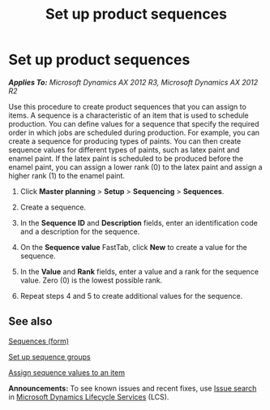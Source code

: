 ﻿---
title: Set up product sequences
TOCTitle: Set up product sequences
ms:assetid: 0a699499-5e97-44c8-840c-0a9927f63f3b
ms:mtpsurl: https://technet.microsoft.com/en-us/library/JJ838720(v=AX.60)
ms:contentKeyID: 50120603
ms.date: 04/18/2014
mtps_version: v=AX.60
---

# Set up product sequences 


_**Applies To:** Microsoft Dynamics AX 2012 R3, Microsoft Dynamics AX 2012 R2_

Use this procedure to create product sequences that you can assign to items. A sequence is a characteristic of an item that is used to schedule production. You can define values for a sequence that specify the required order in which jobs are scheduled during production. For example, you can create a sequence for producing types of paints. You can then create sequence values for different types of paints, such as latex paint and enamel paint. If the latex paint is scheduled to be produced before the enamel paint, you can assign a lower rank (0) to the latex paint and assign a higher rank (1) to the enamel paint.

1.  Click **Master planning** \> **Setup** \> **Sequencing** \> **Sequences**.

2.  Create a sequence.

3.  In the **Sequence ID** and **Description** fields, enter an identification code and a description for the sequence.

4.  On the **Sequence value** FastTab, click **New** to create a value for the sequence.

5.  In the **Value** and **Rank** fields, enter a value and a rank for the sequence value. Zero (0) is the lowest possible rank.

6.  Repeat steps 4 and 5 to create additional values for the sequence.

## See also

[Sequences (form)](https://technet.microsoft.com/en-us/library/jj838758\(v=ax.60\))

[Set up sequence groups](set-up-sequence-groups.md)

[Assign sequence values to an item](assign-sequence-values-to-an-item.md)

  
**Announcements:** To see known issues and recent fixes, use [Issue search](http://go.microsoft.com/fwlink/?linkid=389258) in [Microsoft Dynamics Lifecycle Services](http://go.microsoft.com/fwlink/?linkid=306505) (LCS).

